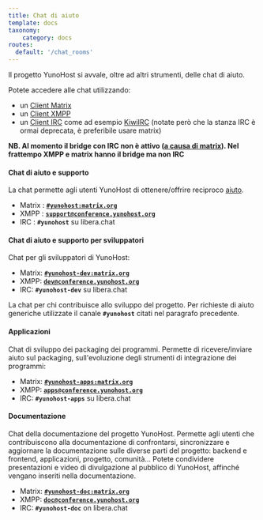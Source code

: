 ```yaml
---
title: Chat di aiuto
template: docs
taxonomy:
    category: docs
routes:
  default: '/chat_rooms'
---
```


Il progetto YunoHost si avvale, oltre ad altri strumenti, delle chat di aiuto.

Potete accedere alle chat utilizzando:

- un [Client Matrix](https://matrix.org/docs/guides/faq.html#what-clients-are-available%3F)
- un [Client XMPP](https://en.wikipedia.org/wiki/Comparison_of_instant_messaging_clients)
- un [Client IRC](https://en.wikipedia.org/wiki/Comparison_of_Internet_Relay_Chat_clients) come ad esempio [KiwiIRC](https://web.libera.chat/#yunohost) (notate però che la stanza IRC è ormai deprecata, è preferibile usare matrix)

**NB. Al momento il bridge con IRC non è attivo ([a causa di matrix](https://libera.chat/guides/faq#are-bridges-allowed)). Nel frattempo XMPP e matrix hanno il bridge ma non IRC**

#### Chat di aiuto e supporto

La chat permette agli utenti YunoHost di ottenere/offrire reciproco [aiuto](https://yunohost.org/it/help).

- Matrix : **[`#yunohost:matrix.org`](https://matrix.to/#/#yunohost:matrix.org)**
- XMPP : **[`support@conference.yunohost.org`](xmpp:support@conference.yunohost.org?join)**
- IRC : **`#yunohost`** su libera.chat

#### Chat di aiuto e supporto per sviluppatori

Chat per gli sviluppatori di YunoHost:

- Matrix: **[`#yunohost-dev:matrix.org`](https://matrix.to/#/#yunohost-dev:matrix.org)**
- XMPP: **[`dev@conference.yunohost.org`](xmpp:dev@conference.yunohost.org?join)**
- IRC: **`#yunohost-dev`** su libera.chat

La chat per chi contribuisce allo sviluppo del progetto.
Per richieste di aiuto generiche utilizzate il canale **`#yunohost`** citati nel paragrafo precedente.

#### Applicazioni

Chat di sviluppo dei packaging dei programmi.
Permette di ricevere/inviare aiuto sul packaging, sull'evoluzione degli strumenti di integrazione dei programmi:

- Matrix: **[`#yunohost-apps:matrix.org`](https://matrix.to/#/#yunohost-apps:matrix.org)**
- XMPP: **[`apps@conference.yunohost.org`](xmpp:apps@conference.yunohost.org?join)**
- IRC: **`#yunohost-apps`** su libera.chat

#### Documentazione

Chat della documentazione del progetto YunoHost.
Permette agli utenti che contribuiscono alla documentazione di confrontarsi, sincronizzare e aggiornare la documentazione sulle diverse parti del progetto: backend e frontend, applicazioni, progetto, comunità...
Potete condividere presentazioni e video di divulgazione al pubblico di YunoHost, affinché vengano inseriti nella documentazione.

- Matrix: **[`#yunohost-doc:matrix.org`](https://matrix.to/#/#yunohost-doc:matrix.org)**
- XMPP: **[`doc@conference.yunohost.org`](xmpp:doc@conference.yunohost.org?join)**
- IRC: **`#yunohost-doc`** on libera.chat
